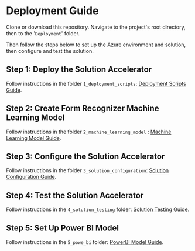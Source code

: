 # Deployment Guide 
Clone or download this repository. Navigate to the project's root directory, then to the '`Deployment`' folder. 

Then follow the steps below to set up the Azure environment and solution, then configure and test the solution. 

## Step 1: Deploy the Solution Accelerator

Follow instructions in the folder `1_deployment_scripts`: [Deployment Scripts Guide](./1_deployment_scripts/README.md). 

## Step 2: Create Form Recognizer Machine Learning Model

Follow instructions in the folder `2_machine_learning_model` : [Machine Learning Model Guide](./2_machine_learning_model/README.md).

## Step 3: Configure the Solution Accelerator 

Follow instructions in the folder `3_solution_configuration`: [Solution Configuration Guide](./3_solution_configuration/README.md).

## Step 4: Test the Solution Accelerator 

Follow instructions in the `4_solution_testing` folder: [Solution Testing Guide](./4_solution_testing/README.md).

## Step 5: Set Up Power BI Model 

Follow instructions in the `5_powe_bi` folder: [PowerBI Model Guide](./5_power_bi/README.md).


